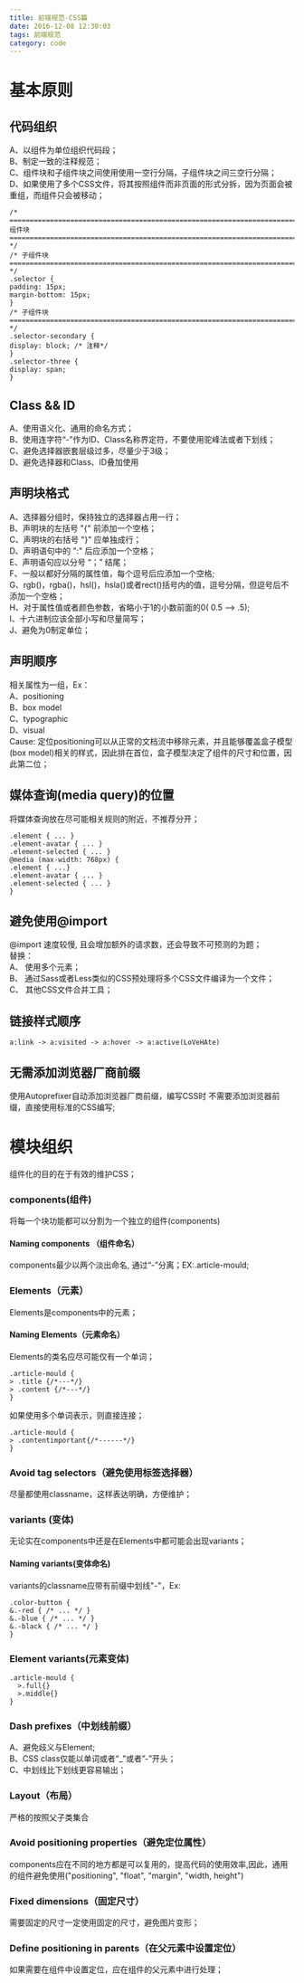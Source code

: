 ```yaml
---
title: 前端规范-CSS篇
date: 2016-12-08 12:30:03
tags: 前端规范
category: code
---
```

# 基本原则
## 代码组织
A、以组件为单位组织代码段；<br/>
B、制定一致的注释规范；<br/>
C、组件块和子组件块之间使用使用一空行分隔，子组件块之间三空行分隔；<br/>
D、如果使用了多个CSS文件，将其按照组件而非页面的形式分拆，因为页面会被重组，而组件只会被移动；<br/>
```
/* ==========================================================================
组件块
============================================================================ */
/* 子组件块
============================================================================ */
.selector {
padding: 15px;
margin-bottom: 15px;
}
/* 子组件块
============================================================================ */
.selector-secondary {
display: block; /* 注释*/
}
.selector-three {
display: span;
}
```
## Class &&  ID
A、使用语义化、通用的命名方式；<br/>
B、使用连字符“-”作为ID、Class名称界定符，不要使用驼峰法或者下划线；<br/>
C、避免选择器嵌套层级过多，尽量少于3级；<br/>
D、避免选择器和Class、ID叠加使用
## 声明块格式
A、选择器分组时，保持独立的选择器占用一行；<br/>
B、声明块的左括号 "{" 前添加一个空格；<br/>
C、声明块的右括号 "}" 应单独成行； <br/>
D、声明语句中的 ":" 后应添加一个空格；<br/>
E、声明语句应以分号 “；” 结尾； <br/>
F、一般以都好分隔的属性值，每个逗号后应添加一个空格;<br/>
G、rgb()，rgba()，hsl()，hsla()或者rect()括号内的值，逗号分隔，但逗号后不添加一个空格；<br/>
H、对于属性值或者颜色参数，省略小于1的小数前面的0( 0.5 --> .5);<br/>
I、十六进制应该全部小写和尽量简写；<br/>
J、避免为0制定单位；
## 声明顺序
相关属性为一组，Ex：<br/>
A、positioning<br/>
B、box model<br/>
C、typographic<br/>
D、visual<br/>
Cause: 定位positioning可以从正常的文档流中移除元素，并且能够覆盖盒子模型(box model)相关的样式，因此排在首位，盒子模型决定了组件的尺寸和位置，因此第二位；
## 媒体查询(media query)的位置
将媒体查询放在尽可能相关规则的附近，不推荐分开；
```
.element { ... }
.element-avatar { ... }
.element-selected { ... }
@media (max-width: 768px) {
.element { ...}
.element-avatar { ... }
.element-selected { ... }
}
```
## 避免使用@import
@import 速度较慢, 且会增加额外的请求数，还会导致不可预测的为题； <br/>
替换：<br/>
A、 使用多个元素；<br/>
B、 通过Sass或者Less类似的CSS预处理将多个CSS文件编译为一个文件； <br/>
C、 其他CSS文件合并工具；
## 链接样式顺序
```
a:link -> a:visited -> a:hover -> a:active(LoVeHAte)
```
## 无需添加浏览器厂商前缀
使用Autoprefixer自动添加浏览器厂商前缀，编写CSS时 不需要添加浏览器前缀，直接使用标准的CSS编写;
# 模块组织
组件化的目的在于有效的维护CSS；<br/>
### components(组件)
将每一个块功能都可以分割为一个独立的组件(components)
#### Naming components （组件命名）
components最少以两个淡出命名, 通过“-”分离；EX:.article-mould;
### Elements（元素）
Elements是components中的元素；
#### Naming Elements（元素命名）
Elements的类名应尽可能仅有一个单词；
```
.article-mould {
> .title {/*---*/}
> .content {/*---*/}
}
```
如果使用多个单词表示，则直接连接；
```
.article-mould {
> .contentimportant{/*------*/}
}
```
### Avoid tag selectors（避免使用标签选择器）
尽量都使用classname，这样表达明确，方便维护；
### variants (变体)
无论实在components中还是在Elements中都可能会出现variants；
#### Naming variants(变体命名)
variants的classname应带有前缀中划线"-"，Ex:
```
.color-button {
&.-red { /* ... */ }
&.-blue { /* ... */ }
&.-black { /* ... */ }
}
```
### Element variants(元素变体)
```
.article-mould {
  >.full{}
  >.middle{}
}
```
### Dash prefixes（中划线前缀）
A、避免歧义与Element;<br/>
B、CSS class仅能以单词或者“_”或者”-”开头；<br/>
C、中划线比下划线更容易输出；
### Layout（布局）
严格的按照父子类集合
### Avoid positioning properties（避免定位属性）
components应在不同的地方都是可以复用的，提高代码的使用效率,因此，通用的组件避免使用("positioning", "float", "margin", "width, height")
### Fixed dimensions（固定尺寸）
需要固定的尺寸一定使用固定的尺寸，避免图片变形；
### Define positioning in parents（在父元素中设置定位）
如果需要在组件中设置定位，应在组件的父元素中进行处理；
